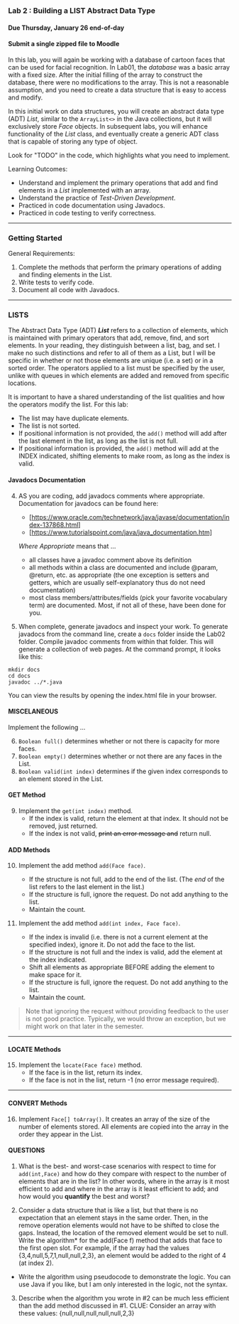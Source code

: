 ### Lab 2 : Building a LIST Abstract Data Type
#### Due Thursday, January 26 end-of-day
#### Submit a single zipped file to Moodle

In this lab, you will again be working with a database of cartoon faces that can be used for facial recognition.
In Lab01, the _database_ was a basic array with a fixed size. After the initial filling of the array to construct
the database, there were no modifications to the array. This is not a reasonable assumption, and you need
to create a data structure that is easy to access and modify. 

In this initial work on data structures, you will create an abstract data type (ADT) *List*, similar to 
the `ArrayList<>` in the Java collections, but it will exclusively store *Face* objects. In subsequent labs, you
will enhance functionality of the *List* class, and eventually create a generic ADT class that is capable of storing any type of object.

Look for "TODO" in the code, which highlights what you need to implement.

Learning Outcomes:

- Understand and implement the primary operations that add and find elements in a _List_ implemented with an array.
- Understand the practice of _Test-Driven Development_.
- Practiced in code documentation using Javadocs.
- Practiced in code testing to verify correctness.

<hr>

### Getting Started

General Requirements:

1. Complete the methods that perform the primary operations of adding and finding elements in the List.
2. Write tests to verify code.
3. Document all code with Javadocs.

<hr>

### LISTS

The Abstract Data Type (ADT) **_List_** refers to a collection of elements, which is maintained with primary operators that add, remove, find, and sort elements. In your reading, they distinguish between a list, bag, and set. I make no such distinctions and refer to all of them as a List, but I will be specific in whether or not those elements are unique (i.e. a set) or in a sorted order. The operators applied to a list must be specified by the user, unlike with queues in which elements are added and removed from specific locations.

It is important to have a shared understanding of the list qualities and how the operators modify the list. For this lab:
- The list may have duplicate elements. 
- The list is not sorted.
- If positional information is not provided, the `add()` method will add after the last element in the list, as long as the list is not full.
- If positional information is provided, the `add()` method will add at the INDEX indicated, shifting elements to make room, as long as the index is valid.

#### Javadocs Documentation

4. AS you are coding, add javadocs comments where appropriate. Documentation for javadocs can be found here:
    - [https://www.oracle.com/technetwork/java/javase/documentation/index-137868.html]
    - [https://www.tutorialspoint.com/java/java_documentation.htm]

    _Where Appropriate_ means that ...
    - all classes have a javadoc comment above its definition
    - all methods within a class are documented and include @param, @return, etc. as appropriate (the one exception is setters and getters, which are usually self-explanatory thus do not need documentation)
    - most class members/attributes/fields (pick your favorite vocabulary term) are documented. Most, if not all of these, have been done for you.

5. When complete, generate javadocs and inspect your work. To generate javadocs from the command line, create a `docs` folder inside the Lab02 folder. Compile javadoc comments from within that folder. This will generate a collection of web pages. At the command prompt, it looks like this:
  ```
  mkdir docs
  cd docs
  javadoc ../*.java
  ```
  You can view the results by opening the index.html file in your browser.

#### MISCELANEOUS

Implement the following ...

6. `Boolean full()` determines whether or not there is capacity for more faces.
7. `Boolean empty()` determines whether or not there are any faces in the List.
8. `Boolean valid(int index)` determines if the given index corresponds to an element stored in the List.

#### GET Method

9. Implement the `get(int index)` method.
    - If the index is valid, return the element at that index. It should not be removed, just returned.
    - If the index is not valid, <del>print an error message and</del> return null.

#### ADD Methods

10. Implement the add method `add(Face face)`.
    - If the structure is not full, add to the end of the list. (The _end_ of the list refers to the last element in the list.)
    - If the structure is full, ignore the request. Do not add anything to the list.
    - Maintain the count.

11. Implement the add method `add(int index, Face face)`.
    - If the index is invalid (i.e. there is not a current element at the specified index), ignore it. Do not add the face to the list.
    - If the structure is not full and the index is valid, add the element at the index indicated.
    - Shift all elements as appropriate BEFORE adding the element to make space for it.
    - If the structure is full, ignore the request. Do not add anything to the list.
    - Maintain the count.

> Note that ignoring the request without providing feedback to the user is not good practice. Typically, we would throw an exception, but we might work on that later in the semester.

<hr>


#### LOCATE Methods

15. Implement the `locate(Face face)` method.
    - If the face is in the list, return its index.
    - If the face is not in the list, return -1 (no error message required).

<hr>

#### CONVERT Methods

16. Implement `Face[] toArray()`. It creates an array of the size of the number of elements stored. All elements are copied into the 
array in the order they appear in the List.



#### QUESTIONS

1. What is the best- and worst-case scenarios with respect to time for `add(int,Face)` and how do they compare with respect to the number of elements that are in the list?
In other words, where in the array is it most efficient to add and where in the array is it least efficient to add; and how would you **quantify** the best and worst?

2. Consider a data structure that is like a list, but that there is no expectation that an element stays in the same order. Then, in the remove operation elements would not have to be shifted to close the gaps. Instead, the location of the removed element would be set to null. Write the algorithm* for the add(Face f) method that adds that face to the first open slot. For example, if the array had the values {3,4,null,5,7,1,null,null,2,3}, an element would be added to the right of 4 (at index 2).

* Write the algorithm using pseudocode to demonstrate the logic. You can use Java if you like, but I am only interested in the logic, not the syntax.

3. Describe when the algorithm you wrote in #2 can be much less efficient than the add method discussed in #1. CLUE: Consider an array with these values: {null,null,null,null,null,2,3}
